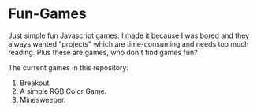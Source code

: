 # Fun-Games
Just simple fun Javascript games. I made it because I was bored and they always wanted "projects" which are time-consuming and needs too much reading. Plus these are games, who don't find games fun?

The current games in this repository:
1. Breakout
2. A simple RGB Color Game.
3. Minesweeper.


